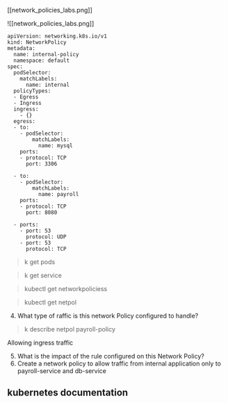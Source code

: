[[network_policies_labs.png]]

![[network_policies_labs.png]]

```
apiVersion: networking.k8s.io/v1
kind: NetworkPolicy
metadata:
  name: internal-policy
  namespace: default
spec:
  podSelector:
    matchLabels:
      name: internal
  policyTypes:
  - Egress
  - Ingress
  ingress:
    - {}
  egress:
  - to:
    - podSelector:
        matchLabels:
          name: mysql
    ports:
    - protocol: TCP
      port: 3306

  - to:
    - podSelector:
        matchLabels:
          name: payroll
    ports:
    - protocol: TCP
      port: 8080

  - ports:
    - port: 53
      protocol: UDP
    - port: 53
      protocol: TCP
```

> k get pods

> k get service

> kubectl get networkpoliciess

> kubectl get netpol

4. What type of raffic is this network Policy configured to handle?
> k describe netpol payroll-policy

Allowing ingress traffic

5. What is the impact of the rule configured on this Network Policy?
10. Create a network policy to allow traffic from internal application only to payroll-service and db-service
## kubernetes documentation


 